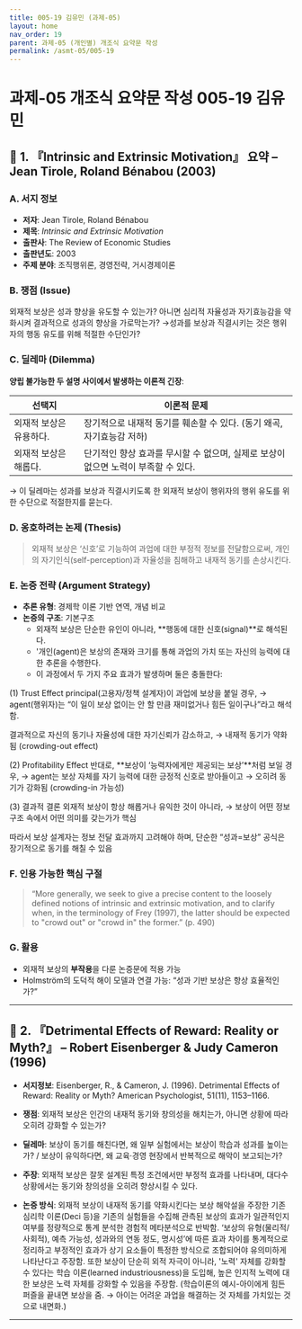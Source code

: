 ```yaml
---
title: 005-19 김유민 (과제-05)
layout: home
nav_order: 19
parent: 과제-05 (개인별) 개조식 요약문 작성
permalink: /asmt-05/005-19
---
```


# 과제-05 개조식 요약문 작성 005-19 김유민 

## 📘 1. 『Intrinsic and Extrinsic Motivation』 요약 – Jean Tirole, Roland Bénabou (2003)

### A. 서지 정보  
- **저자**: Jean Tirole, Roland Bénabou 
- **제목**: *Intrinsic and Extrinsic Motivation*  
- **출판사**: The Review of Economic Studies 
- **출판년도**: 2003  
- **주제 분야**: 조직행위론, 경영전략, 거시경제이론

### B. 쟁점 (Issue)  
외재적 보상은 성과 향상을 유도할 수 있는가? 아니면 심리적 자율성과 자기효능감을 약화시켜 결과적으로 성과의 향상을 가로막는가?
→성과를 보상과 직결시키는 것은 행위자의 행동 유도를 위해 적절한 수단인가?

### C. 딜레마 (Dilemma)  
**양립 불가능한 두 설명 사이에서 발생하는 이론적 긴장**:

| 선택지 | 이론적 문제 |
|--------|-------------|
| 외재적 보상은 유용하다. | 장기적으로 내재적 동기를 훼손할 수 있다. (동기 왜곡, 자기효능감 저하) |
| 외재적 보상은 해롭다. | 단기적인 향상 효과를 무시할 수 없으며, 실제로 보상이 없으면 노력이 부족할 수 있다. |

→ 이 딜레마는 성과를 보상과 직결시키도록 한 외재적 보상이 행위자의 행위 유도를 위한 수단으로 적절한지를 묻는다.

### D. 옹호하려는 논제 (Thesis)  
> 외재적 보상은 ‘신호’로 기능하여 과업에 대한 부정적 정보를 전달함으로써, 개인의 자기인식(self-perception)과 자율성을 침해하고 내재적 동기를 손상시킨다.

### E. 논증 전략 (Argument Strategy)  
- **추론 유형**: 경제학 이론 기반 연역, 개념 비교
- **논증의 구조**:
  기본구조
  - 외재적 보상은 단순한 유인이 아니라, **행동에 대한 신호(signal)**로 해석된다.
  - '개인(agent)은 보상의 존재와 크기를 통해 과업의 가치 또는 자신의 능력에 대한 추론을 수행한다.
  - 이 과정에서 두 가지 주요 효과가 발생하며 둘은 충돌한다:

(1) Trust Effect
principal(고용자/정책 설계자)이 과업에 보상을 붙일 경우,
→ agent(행위자)는 “이 일이 보상 없이는 안 할 만큼 재미없거나 힘든 일이구나”라고 해석함.

결과적으로 자신의 동기나 자율성에 대한 자기신뢰가 감소하고,
→ 내재적 동기가 약화됨 (crowding-out effect)

(2) Profitability Effect
반대로, **보상이 ‘능력자에게만 제공되는 보상’**처럼 보일 경우,
→ agent는 보상 자체를 자기 능력에 대한 긍정적 신호로 받아들이고
→ 오히려 동기가 강화됨 (crowding-in 가능성)

(3) 결과적 결론
외재적 보상이 항상 해롭거나 유익한 것이 아니라,
→ 보상이 어떤 정보 구조 속에서 어떤 의미를 갖는가가 핵심

따라서 보상 설계자는 정보 전달 효과까지 고려해야 하며,
단순한 “성과=보상” 공식은 장기적으로 동기를 해칠 수 있음

### F. 인용 가능한 핵심 구절
> “More generally, we seek to give a precise content to the loosely defined notions of intrinsic and extrinsic motivation, and to clarify when, in the terminology of Frey (1997), the latter should be expected to "crowd out" or "crowd in" the former.” (p. 490)  

### G. 활용
- 외재적 보상의 **부작용**을 다룬 논증문에 적용 가능 
- Holmström의 도덕적 해이 모델과 연결 가능: “성과 기반 보상은 항상 효율적인가?” 

---

## 📘 2. 『Detrimental Effects of Reward: Reality or Myth?』 – Robert Eisenberger & Judy Cameron (1996)

- **서지정보**: Eisenberger, R., & Cameron, J. (1996). Detrimental Effects of Reward: Reality or Myth? American Psychologist, 51(11), 1153–1166.

- **쟁점**: 외재적 보상은 인간의 내재적 동기와 창의성을 해치는가, 아니면 상황에 따라 오히려 강화할 수 있는가?  
- **딜레마**: 보상이 동기를 해친다면, 왜 일부 실험에서는 보상이 학습과 성과를 높이는가? / 보상이 유익하다면, 왜 교육·경영 현장에서 반복적으로 해악이 보고되는가?
- **주장**: 외재적 보상은 잘못 설계된 특정 조건에서만 부정적 효과를 나타내며, 대다수 상황에서는 동기와 창의성을 오히려 향상시킬 수 있다.
- **논증 방식**: 외재적 보상이 내재적 동기를 약화시킨다는 보상 해악설을 주장한 기존 심리학 이론(Deci 등)을 기존의 실험들을 수집해 관측된 보상의 효과가 일관적인지 여부를 정량적으로 통계 분석한 경험적 메타분석으로 반박함. ‘보상의 유형(물리적/사회적), 예측 가능성, 성과와의 연동 정도, 명시성’에 따른 효과 차이를 통계적으로 정리하고 부정적인 효과가 상기 요소들이 특정한 방식으로 조합되어야 유의미하게 나타난다고 주장함. 또한 보상이 단순히 외적 자극이 아니라, '노력' 자체를 강화할 수 있다는 학습 이론(learned industriousness)을 도입해, 높은 인지적 노력에 대한 보상은 노력 자체를 강화할 수 있음을 주장함. (학습이론의 예시-아이에게 힘든 퍼즐을 끝내면 보상을 줌. → 아이는 어려운 과업을 해결하는 것 자체를 가치있는 것으로 내면화.)

---
